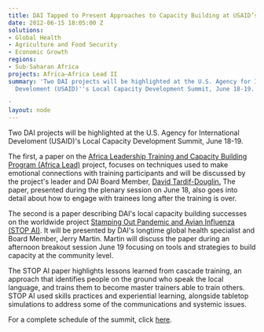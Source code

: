 ```yaml
---
title: DAI Tapped to Present Approaches to Capacity Building at USAID’s LCD Summit
date: 2012-06-15 18:05:00 Z
solutions:
- Global Health
- Agriculture and Food Security
- Economic Growth
regions:
- Sub-Saharan Africa
projects: Africa—Africa Lead II
summary: 'Two DAI projects will be highlighted at the U.S. Agency for International
  Develoment (USAID)''s Local Capacity Development Summit, June 18-19.

'
layout: node
---
```


Two DAI projects will be highlighted at the U.S. Agency for International Develoment (USAID)'s Local Capacity Development Summit, June 18-19.

The first, a paper on the [Africa Leadership Training and][1][ Capacity Building Program (Africa Lead)][1] project, focuses on techniques used to make emotional connections with training participants and will be discussed by the project's leader and DAI Board Member, [David Tardif-Douglin.][2] The paper, presented during the plenary session on June 18, also goes into detail about how to engage with trainees long after the training is over.

The second is a paper describing DAI's local capacity building successes on the worldwide project [Stamping Out Pandemic and Avian Influenza (STOP AI)][3]. It will be presented by DAI's longtime global health specialist and Board Member, Jerry Martin. Martin will discuss the paper during an afternoon breakout session June 19 focusing on tools and strategies to build capacity at the community level.

The STOP AI paper highlights lessons learned from cascade training, an approach that identifies people on the ground who speak the local language, and trains them to become master trainers able to train others. STOP AI used skills practices and experiential learning, alongside tabletop simulations to address some of the communications and systemic issues.

For a complete schedule of the summit, click [here][5].

[1]: /our-work/projects/africa-leadership-training-and-capacity-building-program-africa-lead
[2]: /who-we-are/our-team/david-tardif-douglin
[3]: /our-work/projects/worldwide-stamping-out-pandemic-and-avian-influenza-stop-ai
[5]: http://forward.usaid.gov/node/341